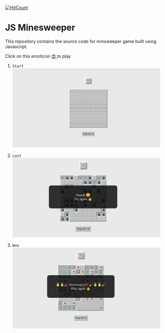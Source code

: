 [![HitCount](http://hits.dwyl.com/ashky23/minesweeper-JS.svg)](http://hits.dwyl.com/ashky23/minesweeper-JS)

# JS Minesweeper 
This repository contains the source code for minsweeper game built using Javascript.


Click on this emoticon [ :heart_eyes:  ](https://ashky23.github.io/minesweeper-JS/) to play

1. `Start `
![start](preview-images/home.png)

2. `Lost`
![start](preview-images/you_lose.png)

3. `Won`
![start](preview-images/you_win.png)

